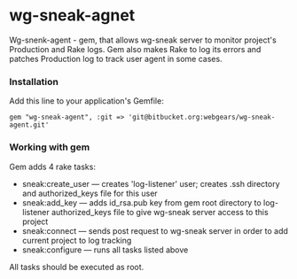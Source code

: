 # wg-sneak-agnet

Wg-snenk-agent - gem, that allows wg-sneak server to monitor project's Production and Rake logs. Gem also makes Rake to
log its errors and patches Production log to track user agent in some cases.
### Installation

Add this line to your application's Gemfile:

`gem "wg-sneak-agent", :git => 'git@bitbucket.org:webgears/wg-sneak-agent.git'`

### Working with gem

Gem adds 4 rake tasks:

  - sneak:create_user — creates 'log-listener' user; creates .ssh directory and authorized_keys file for this user
  - sneak:add_key — adds id_rsa.pub key from gem root directory to log-listener authorized_keys file to give wg-sneak server access to this project
  - sneak:connect — sends post request to wg-sneak server in order to add current project to log tracking
  - sneak:configure — runs all tasks listed above

 All tasks should be executed as root.